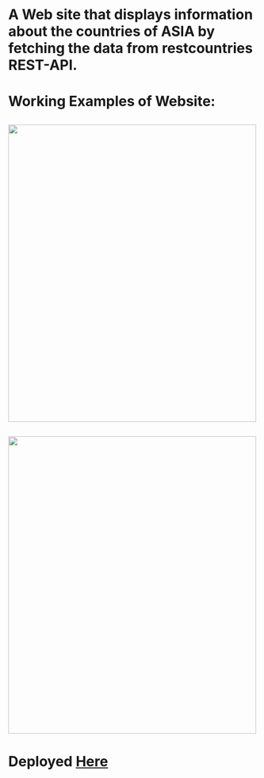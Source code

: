 # A Web site that displays information about the countries of ASIA by fetching the data from restcountries REST-API.



# Working Examples of Website:

## <img src="https://user-images.githubusercontent.com/64361746/128471134-90b40a06-223a-49a7-a96d-3d18bca574a8.png" width="500" height="600">


## <img src="https://user-images.githubusercontent.com/64361746/128473086-42a7a355-12f3-423c-a910-3fa1826f0ee6.png" width="500" height="600">


# Deployed [Here](https://rest-api-country-asia.netlify.app/)